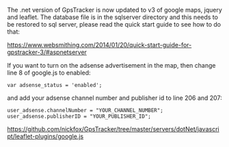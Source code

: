 ﻿The .net version of GpsTracker is now updated to v3 of google maps, jquery and leaflet. The database file is in the sqlserver directory and this needs to be restored to sql server, please read the quick start guide to see how to do that:

https://www.websmithing.com/2014/01/20/quick-start-guide-for-gpstracker-3/#aspnetserver

If you want to turn on the adsense advertisement in the map, then change line 8 of google.js to enabled:

    var adsense_status = 'enabled';

and add your adsense channel number and publisher id to line 206 and 207:

    user_adsense.channelNumber = "YOUR_CHANNEL_NUMBER";
    user_adsense.publisherID = "YOUR_PUBLISHER_ID";    

https://github.com/nickfox/GpsTracker/tree/master/servers/dotNet/javascript/leaflet-plugins/google.js